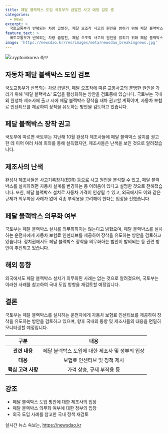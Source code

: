 ```yaml
---
title: 페달 블랙박스 도입 국토부가 급발진 사고 예방 검토 중
categories:
  - News
excerpt: >
  국토교통부가 반복되는 차량 급발진, 페달 오조작 사고의 원인을 밝히기 위해 페달 블랙박스 도입을 적극 검토 중입니다. 이에 국내외 완성차 제조사에 페달 블랙박스 장착을 권고하고, 정부는 의무화하지는 않지만 운전자에게 보험료 인센티브를 제공하여 유도할 예정입니다. 또한, 페달 블랙박스 설치를 의무화하는 법안이 정치권에서 발의되어 관련 방안이 적극 추진될 전망이다.
feature_text: >
  국토교통부가 반복되는 차량 급발진, 페달 오조작 사고의 원인을 밝히기 위해 페달 블랙박스 도입을 적극 검토 중입니다. 이에 국내외 완성차 제조사에 페달 블랙박스 장착을 권고하고, 정부는 의무화하지는 않지만 운전자에게 보험료 인센티브를 제공하여 유도할 예정입니다. 또한, 페달 블랙박스 설치를 의무화하는 법안이 정치권에서 발의되어 관련 방안이 적극 추진될 전망이다.
image: 'https://newsdao.kr/res/images/meta/newsdao_breakingnews.jpg'
---
```


<p><img src="https://newsdao.kr/res/images/meta/newsdao_breakingnews.jpg" alt="cryptoinkorea 속보" /></p>

<h2>자동차 페달 블랙박스 도입 검토</h2>

<p data-ke-size="size16">국토교통부가 반복되는 차량 급발진, 페달 오조작에 따른 교통사고의 분명한 원인을 가리기 위해 '페달 블랙박스' 도입을 활성화하는 방안을 검토중에 있습니다. 국토부는 국내외 완성차 제조사에 출고 시에 페달 블랙박스 장착을 재차 권고할 계획이며, 자동차 보험료 인센티브를 제공하여 장착을 유도하는 방안을 검토하고 있습니다.</p>

<h2 data-ke-size="size26">페달 블랙박스 장착 권고</h2>

<p data-ke-size="size16">국토부에 따르면 국토부는 지난해 10월 완성차 제조사들에 페달 블랙박스 설치를 권고한 데 이어 여러 차례 회의를 통해 설득했지만, 제조사들은 난색을 보인 것으로 알려졌습니다.</p>

<h2 data-ke-size="size26">제조사의 난색</h2>

<p data-ke-size="size16">완성차 제조사들은 사고기록장치(EDR) 등으로 사고 원인을 분석할 수 있고, 페달 블랙박스를 설치하려면 자동차 설계를 변경하는 등 어려움이 있다고 설명한 것으로 전해졌습니다. 또한, 페달 블랙박스 설치로 자동차 가격이 인상될 수 있고, 외국에서도 이와 같은 규제가 의무화된 사례가 없어 각종 부작용을 고려해야 한다는 입장을 전했습니다.</p>

<h2 data-ke-size="size26">페달 블랙박스 의무화 여부</h2>

<p data-ke-size="size16">국토부는 페달 블랙박스 설치를 의무화하지는 않는다고 밝혔으며, 페달 블랙박스를 설치하는 운전자에게 자동차 보험료 인센티브를 제공하여 장착을 유도하는 방안을 검토하고 있습니다. 정치권에서도 페달 블랙박스 장착을 의무화하는 법안이 발의되는 등 관련 방안이 추진되고 있습니다.</p>

<h2 data-ke-size="size26">해외 동향</h2>

<p data-ke-size="size16">외국에서도 페달 블랙박스 설치가 의무화된 사례는 없는 것으로 알려졌으며, 국토부는 이러한 사례를 참고하여 국내 도입 방향을 재검토할 예정입니다.</p>

<h2 data-ke-size="size26">결론</h2>

<p data-ke-size="size16">국토부는 페달 블랙박스를 설치하는 운전자에게 자동차 보험료 인센티브를 제공하여 장착을 유도하는 방안을 검토하고 있으며, 향후 국내외 동향 및 제조사들의 대응을 면밀히 모니터링할 예정입니다.</p>

<table>
    <thead>
        <tr>
            <th style="text-align: center;">구분</th>
            <th style="text-align: center;">내용</th>
        </tr>
    </thead>
    <tbody>
        <tr>
            <td style="text-align: center;"><b>관련 내용</b></td>
            <td style="text-align: center;">페달 블랙박스 도입에 대한 제조사 및 정부의 입장</td>
        </tr>
        <tr>
            <td style="text-align: center;"><b>대응</b></td>
            <td style="text-align: center;">보험료 인센티브 및 정책 제시</td>
        </tr>
        <tr>
            <td style="text-align: center;"><b>핵심 고려 사항</b></td>
            <td style="text-align: center;">가격 상승, 규제 부작용 등</td>
        </tr>
    </tbody>
</table>

<h2 data-ke-size="size26">강조</h2>

<ul>
    <li>페달 블랙박스 도입 방안에 대한 제조사의 입장</li>
    <li>페달 블랙박스 의무화 여부에 대한 정부의 입장</li>
    <li>외국 도입 사례를 참고한 국내 정책 재검토</li>
</ul>

<p data-ke-size="size16"></p>
실시간 뉴스 속보는, <a href="https://newsdao.kr" rel="dofollow">https://newsdao.kr</a>


